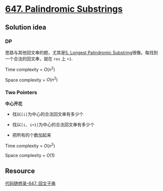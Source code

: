 # [647. Palindromic Substrings](https://leetcode.com/problems/palindromic-substrings/)

## Solution idea

### DP

思路与其他回文串的题，尤其是[5. Longest Palindromic Substring](https://leetcode.com/problems/longest-palindromic-substring/)很像。每找到一个合法的回文串，就在 `res` 上 `+1`.

Time complexity = $O(n^2)$

Space complexity = $O(n^2)$

### Two Pointers

**中心开花**

* 找以`[i]`为中心的合法回文串有多少个

* 找以`[i, i+1]`为中心的合法回文串有多少个

* 把所有的个数加起来

Time complexity = $O(n^2)$

Space complexity = $O(1)$

## Resource

[代码随想录-647. 回文子串](https://programmercarl.com/0647.%E5%9B%9E%E6%96%87%E5%AD%90%E4%B8%B2.html)